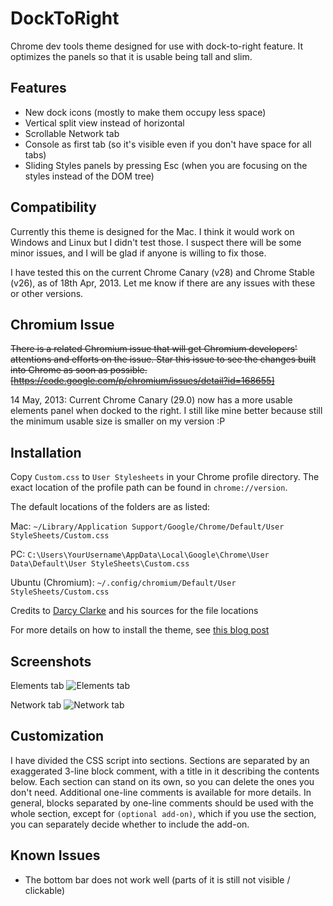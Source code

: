 DockToRight
===========

Chrome dev tools theme designed for use with dock-to-right feature. It optimizes the panels so that it is usable being tall and slim. 

## Features
- New dock icons (mostly to make them occupy less space)
- Vertical split view instead of horizontal
- Scrollable Network tab
- Console as first tab (so it's visible even if you don't have space for all tabs)
- Sliding Styles panels by pressing Esc (when you are focusing on the styles instead of the DOM tree)

## Compatibility
Currently this theme is designed for the Mac. I think it would work on Windows and Linux but I didn't test those. I suspect there will be some minor issues, and I will be glad if anyone is willing to fix those. 

I have tested this on the current Chrome Canary (v28) and Chrome Stable (v26), as of 18th Apr, 2013. Let me know if there are any issues with these or other versions. 

## Chromium Issue

~~There is a related Chromium issue that will get Chromium developers' attentions and efforts on the issue. Star this issue to see the changes built into Chrome as soon as possible. 
[https://code.google.com/p/chromium/issues/detail?id=168655]~~

14 May, 2013: Current Chrome Canary (29.0) now has a more usable elements panel when docked to the right. 
I still like mine better because still the minimum usable size is smaller on my version :P

## Installation

Copy `Custom.css` to `User Stylesheets` in your Chrome profile directory. 
The exact location of the profile path can be found in `chrome://version`. 

The default locations of the folders are as listed: 

Mac: `~/Library/Application Support/Google/Chrome/Default/User StyleSheets/Custom.css`

PC: `C:\Users\YourUsername\AppData\Local\Google\Chrome\User Data\Default\User StyleSheets\Custom.css`

Ubuntu (Chromium): `~/.config/chromium/Default/User StyleSheets/Custom.css`

Credits to [Darcy Clarke](http://darcyclarke.me/) and his sources for the file locations

For more details on how to install the theme, see [this blog post](http://darcyclarke.me/design/skin-your-chrome-inspector/)

## Screenshots

Elements tab
![Elements tab](http://mauricelam.github.com/DockToRight/images/elements.png)

Network tab
![Network tab](http://mauricelam.github.com/DockToRight/images/network.png)

## Customization

I have divided the CSS script into sections. Sections are separated by an exaggerated 3-line block comment, with a title in it describing the contents below. Each section can stand on its own, so you can delete the ones you don't need. 
Additional one-line comments is available for more details. In general, blocks separated by one-line comments should be used with the whole section, except for `(optional add-on)`, which if you use the section, you can separately decide whether to include the add-on. 

## Known Issues

- The bottom bar does not work well (parts of it is still not visible / clickable)
